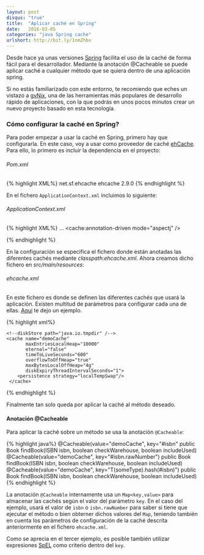 ```yaml
---
layout: post
disqus: "true"
title:  "Aplicar caché en Spring"
date:   2016-03-05
categories: "java Spring cache"
urlshort: http://bit.ly/1nmZhbx
---
```


Desde hace ya unas versiones [Spring](https://spring.io/) facilita el uso de la caché de forma fácil para el desarrollador. Mediante la anotación @Cacheable se puede aplicar caché a cualquier método que se quiera dentro de una aplicación spring.

Si no estás familiarizado con este entorno, te recomiendo que eches un vistazo a [gvNix](http://www.gvnix.org/), una de las herramientas más populares de desarrollo rápido de aplicaciones, con la que podrás en unos pocos minutos crear un nuevo proyecto basado en esta tecnología.

### Cómo configurar la caché en Spring?
Para poder empezar a usar la caché en Spring, primero hay que configurarla. En este caso, voy a usar como proveedor de caché [ehCache](http://www.ehcache.org/). Para ello, lo primero es incluir la dependencia en el proyecto:

###### Pom.xml
{% highlight XML%}
<dependency>
    <groupId>net.sf.ehcache</groupId>
    <artifactId>ehcache</artifactId>
    <version>2.9.0</version>
</dependency>
{% endhighlight %}

En el fichero ```ApplicationContext.xml``` incluimos lo siguiente:

###### ApplicationContext.xml
{% highlight XML%}
  <beans  xmlns:cache="http://www.springframework.org/schema/cache"  xsi:schemaLocation="http://www.springframework.org/schema/cache http://www.springframework.org/schema/cache/spring-cache.xsd">
    ...
    <cache:annotation-driven mode="aspectj" />
     <bean id="cacheManager" class="org.springframework.cache.ehcache.EhCacheCacheManager">
    <property name="cacheManager" ref="ehcache" />
    </bean>
    <bean id="ehcache" class="org.springframework.cache.ehcache.EhCacheManagerFactoryBean">
        <property name="configLocation" value="classpath:ehcache.xml"/>
    </bean>

{% endhighlight %}

En la configuración se especifica el fichero donde están anotadas las diferentes cachés mediante _classpath:ehcache.xml_. Ahora creamos dicho fichero en _src/main/resources_:

###### ehcache.xml
En este fichero es donde se definen las diferentes cachés que usará la aplicación. Existen multitud de parámetros para configurar cada una de ellas. [Aquí](http://www.ehcache.org/ehcache.xml) te dejo un ejemplo.

{% highlight xml%}
<ehcache xmlns:xsi="http://www.w3.org/2001/XMLSchema-instance"
    xsi:noNamespaceSchemaLocation="ehcache.xsd"
    updateCheck="false"
    monitoring="off"
    dynamicConfig="true"
    maxBytesLocalHeap="100M">

    <!--diskStore path="java.io.tmpdir" /-->
    <cache name="demoCache"
           maxEntriesLocalHeap="10000"
           eternal="false"
           timeToLiveSeconds="600"
           overflowToOffHeap="true"
           maxBytesLocalOffHeap="4g"
           diskExpiryThreadIntervalSeconds="1">
        <persistence strategy="localTempSwap"/>
     </cache>
</ehcache>
{% endhighlight %}

Finalmente tan solo queda por aplicar la caché al método deseado.

#### Anotación @Cacheable
Para aplicar la caché sobre un método se usa la anotación ```@Cacheable```:

{% highlight java%}
@Cacheable(value="demoCache", key="#isbn"
public Book findBook(ISBN isbn, boolean checkWarehouse, boolean includeUsed)
@Cacheable(value="demoCache", key="#isbn.rawNumber")
public Book findBook(ISBN isbn, boolean checkWarehouse, boolean includeUsed)
@Cacheable(value="demoCache", key="T(someType).hash(#isbn)")
public Book findBook(ISBN isbn, boolean checkWarehouse, boolean includeUsed)
{% endhighlight %}

La anotación ```@Cacheable``` internamente usa un ```Map<key,value>``` para almacenar las cachés según el valor del parámetro ```key```. En el caso del ejemplo, usará el valor de ```isbn``` o ```isbn.rawNumber``` para saber si tiene que ejecutar el método o bien obterner dichos valores del ```Map```, teniendo también en cuenta los parámetros de configuración de la caché descrita anteriormente en el fichero ```ehcache.xml```.

Como se aprecia en el tercer ejemplo, es posible también utilizar expresiones [SpEL](http://docs.spring.io/spring/docs/3.2.13.RELEASE/spring-framework-reference/htmlsingle/#expressions) como criterio dentro del ```key```.

